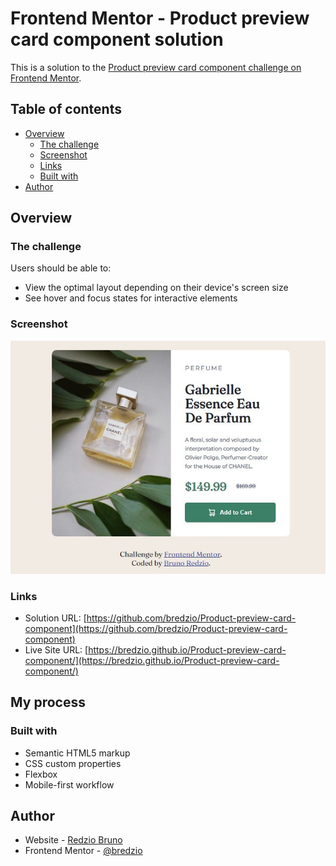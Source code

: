 # Frontend Mentor - Product preview card component solution

This is a solution to the [Product preview card component challenge on Frontend Mentor](https://www.frontendmentor.io/challenges/product-preview-card-component-GO7UmttRfa).

## Table of contents

- [Overview](#overview)
  - [The challenge](#the-challenge)
  - [Screenshot](#screenshot)
  - [Links](#links)
  - [Built with](#built-with)
- [Author](#author)

## Overview

### The challenge

Users should be able to:

- View the optimal layout depending on their device's screen size
- See hover and focus states for interactive elements

### Screenshot

![](./screenshot.JPG)

### Links

- Solution URL: [https://github.com/bredzio/Product-preview-card-component](https://github.com/bredzio/Product-preview-card-component)
- Live Site URL: [https://bredzio.github.io/Product-preview-card-component/](https://bredzio.github.io/Product-preview-card-component/)

## My process

### Built with

- Semantic HTML5 markup
- CSS custom properties
- Flexbox
- Mobile-first workflow

## Author

- Website - [Redzio Bruno](https://bruno-redzio.com.ar/)
- Frontend Mentor - [@bredzio](https://www.frontendmentor.io/profile/bredzio)